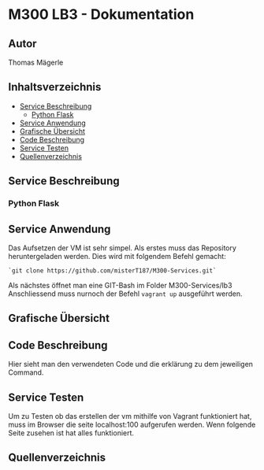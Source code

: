 # M300 LB3 - Dokumentation

## Autor
Thomas Mägerle

## Inhaltsverzeichnis

- [Service Beschreibung](#beschrieb) 
    - [Python Flask](#pythonflask)
- [Service Anwendung](#serviceanwendung)
- [Grafische Übersicht](#grafiken)
- [Code Beschreibung](#code)
- [Service Testen](#testen)
- [Quellenverzeichnis](#quellenverzeichnis)

<a name="beschrieb"></a>
## Service Beschreibung

<a name="pythonflask"></a>
### Python Flask

<a name="serviceanwendung"></a>
## Service Anwendung
Das Aufsetzen der VM ist sehr simpel. Als erstes muss das Repository heruntergeladen werden. Dies wird mit folgendem Befehl gemacht:
    
    `git clone https://github.com/misterT187/M300-Services.git`

Als nächstes öffnet man eine GIT-Bash im Folder M300-Services/lb3
Anschliessend muss nurnoch der Befehl `vagrant up` ausgeführt werden.

<a name="grafiken"></a>
## Grafische Übersicht


<a name="code"></a>
## Code Beschreibung
Hier sieht man den verwendeten Code und die erklärung zu dem jeweiligen Command.

<a name="testen"></a>
## Service Testen
Um zu Testen ob das erstellen der vm mithilfe von Vagrant funktioniert hat, muss im Browser die seite localhost:100 aufgerufen werden. 
Wenn folgende Seite zusehen ist hat alles funktioniert.

<a name="quellenverzeichnis"></a>
## Quellenverzeichnis
